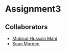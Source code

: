 # Assignment3
## Collaborators
- [Muksud Hussain Mahi](https://github.com/MuksudMahi)
- [Sean Morden](https://github.com/SeanMorden)
